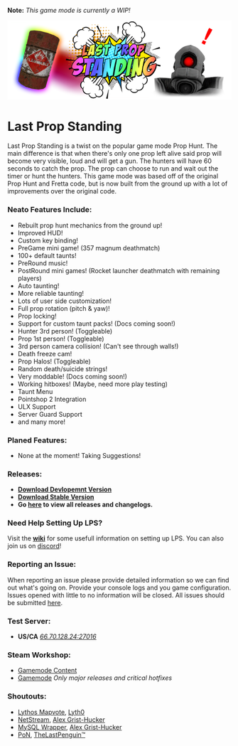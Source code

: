 **Note:** *This game mode is currently a WIP!*

![Last Prop Standing](/logo.png "Last Prop Standing")

# Last Prop Standing
Last Prop Standing is a twist on the popular game mode Prop Hunt. The main difference is that when there's only one prop left alive said prop will become very visible, loud and will get a gun. The hunters will have 60 seconds to catch the prop. The prop can choose to run and wait out the timer or hunt the hunters. This game mode was based off of the original Prop Hunt and Fretta code, but is now built from the ground up with a lot of improvements over the original code.

### Neato Features Include:
* Rebuilt prop hunt mechanics from the ground up!
* Improved HUD!
* Custom key binding!
* PreGame mini game! (357 magnum deathmatch)
* 100+ default taunts!
* PreRound music!
* PostRound mini games! (Rocket launcher deathmatch with remaining players)
* Auto taunting!
* More reliable taunting!
* Lots of user side customization!
* Full prop rotation (pitch & yaw)!
* Prop locking!
* Support for custom taunt packs! (Docs coming soon!)
* Hunter 3rd person! (Toggleable)
* Prop 1st person! (Toggleable)
* 3rd person camera collision! (Can't see through walls!)
* Death freeze cam!
* Prop Halos! (Toggleable)
* Random death/suicide strings!
* Very moddable! (Docs coming soon!)
* Working hitboxes! (Maybe, need more play testing)
* Taunt Menu
* Pointshop 2 Integration
* ULX Support
* Server Guard Support
* and many more!

### Planed Features:
* None at the moment! Taking Suggestions!

### Releases:
* **[Download Devlopemnt Version](https://github.com/gluaws/lastprop/archive/dev.zip)**
* **[Download Stable Version](https://github.com/gluaws/lastprop/releases/latest)**
* **Go [here](https://github.com/gluaws/lastprop/releases) to view all releases and changelogs.**

### Need Help Setting Up LPS?
Visit the **[wiki](https://github.com/gluaws/lastprop/wiki)** for some usefull information on setting up LPS. 
You can also join us on [discord](https://discord.gg/hF7Cqe9)!

### Reporting an Issue:
When reporting an issue please provide detailed information so we can find out what's going on. Provide your console logs and you game configuration. Issues opened with little to no information will be closed. All issues should be submitted [here](https://github.com/gluaws/lastprop/issues).

### Test Server:
 * **US/CA** [*66.70.128.24:27016*](steam://connect/66.70.128.24:27016)

### Steam Workshop:
* [Gamemode Content](https://steamcommunity.com/sharedfiles/filedetails/?id=1150433884)
* [Gamemode](https://steamcommunity.com/sharedfiles/filedetails/?id=1150837716) *Only major releases and critical hotfixes*

### Shoutouts:
* [Lythos Mapvote](https://github.com/Lyth0/Lythos-Mapvote), [Lyth0](https://github.com/Lyth0)
* [NetStream](https://github.com/alexgrist/NetStream), [Alex Grist-Hucker](https://github.com/alexgrist)
* [MySQL Wrapper](https://github.com/alexgrist/GLua-MySQL-Wrapper), [Alex Grist-Hucker](https://github.com/alexgrist)
* [PoN](https://github.com/thelastpenguin/gLUA-Library/tree/master/pON), [TheLastPenguin™](https://github.com/thelastpenguin)


